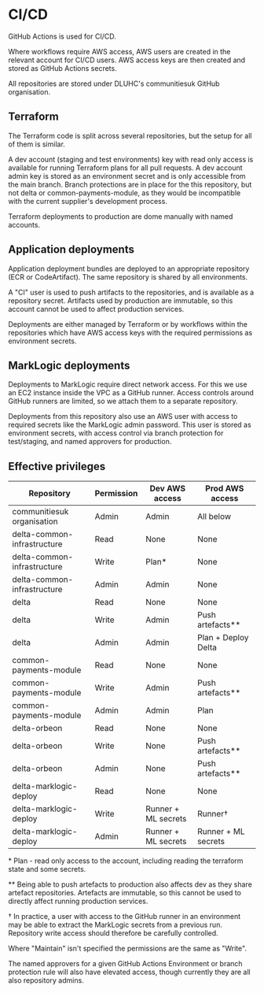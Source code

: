 # CI/CD

GitHub Actions is used for CI/CD.

Where workflows require AWS access, AWS users are created in the relevant account for CI/CD users.
AWS access keys are then created and stored as GitHub Actions secrets.

All repositories are stored under DLUHC's communitiesuk GitHub organisation.

## Terraform

The Terraform code is split across several repositories, but the setup for all of them is similar.

A dev account (staging and test environments) key with read only access is available for running Terraform plans for all pull requests.
A dev account admin key is stored as an environment secret and is only accessible from the main branch.
Branch protections are in place for the this repository, but not delta or common-payments-module, as they would be incompatible with the current supplier's development process.

Terraform deployments to production are dome manually with named accounts.

## Application deployments

Application deployment bundles are deployed to an appropriate repository (ECR or CodeArtifact).
The same repository is shared by all environments.

A "CI" user is used to push artifacts to the repositories, and is available as a repository secret.
Artifacts used by production are immutable, so this account cannot be used to affect production services.

Deployments are either managed by Terraform or by workflows within the repositories which have AWS access keys with the required permissions as environment secrets.

## MarkLogic deployments

Deployments to MarkLogic require direct network access.
For this we use an EC2 instance inside the VPC as a GitHub runner.
Access controls around GitHub runners are limited, so we attach them to a separate repository.

Deployments from this repository also use an AWS user with access to required secrets like the MarkLogic admin password.
This user is stored as environment secrets, with access control via branch protection for test/staging, and named approvers for production.

## Effective privileges

| Repository                  | Permission | Dev AWS access      | Prod AWS access     |
|-----------------------------|------------|---------------------|---------------------|
| communitiesuk organisation  | Admin      | Admin               | All below           |
| delta-common-infrastructure | Read       | None                | None                |
| delta-common-infrastructure | Write      | Plan\*              | None                |
| delta-common-infrastructure | Admin      | Admin               | None                |
| delta                       | Read       | None                | None                |
| delta                       | Write      | Admin               | Push artefacts\*\*  |
| delta                       | Admin      | Admin               | Plan + Deploy Delta |
| common-payments-module      | Read       | None                | None                |
| common-payments-module      | Write      | Admin               | Push artefacts\*\*  |
| common-payments-module      | Admin      | Admin               | Plan                |
| delta-orbeon                | Read       | None                | None                |
| delta-orbeon                | Write      | None                | Push artefacts\*\*  |
| delta-orbeon                | Admin      | None                | Push artefacts\*\*  |
| delta-marklogic-deploy      | Read       | None                | None                |
| delta-marklogic-deploy      | Write      | Runner + ML secrets | Runner†             |
| delta-marklogic-deploy      | Admin      | Runner + ML secrets | Runner + ML secrets |

\* Plan - read only access to the account, including reading the terraform state and some secrets.

\*\* Being able to push artefacts to production also affects dev as they share artefact repositories. Artefacts are immutable, so this cannot be used to directly affect running production services.

† In practice, a user with access to the GitHub runner in an environment may be able to extract the MarkLogic secrets from a previous run. Repository write access should therefore be carefully controlled.

Where "Maintain" isn't specified the permissions are the same as "Write".

The named approvers for a given GitHub Actions Environment or branch protection rule will also have elevated access, though currently they are all also repository admins.
